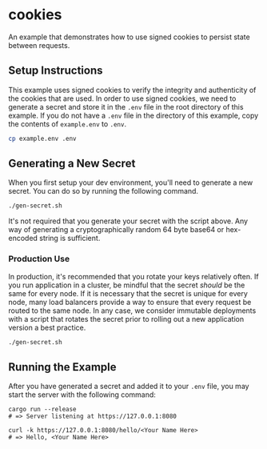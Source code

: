 # cookies

An example that demonstrates how to use signed cookies to persist state between
requests.

## Setup Instructions

This example uses signed cookies to verify the integrity and authenticity of
the cookies that are used. In order to use signed cookies, we need to generate
a secret and store it in the `.env` file in the root directory of this example.
If you do not have a `.env` file in the directory of this example, copy the
contents of `example.env` to `.env`.

```sh
cp example.env .env
```

## Generating a New Secret

When you first setup your dev environment, you'll need to generate a new secret.
You can do so by running the following command.

```sh
./gen-secret.sh
```

It's not required that you generate your secret with the script above. Any way of
generating a cryptographically random 64 byte base64 or hex-encoded string is
sufficient.

### Production Use

In production, it's recommended that you rotate your keys relatively often. If
you run application in a cluster, be mindful that the secret _should_ be the same
for every node. If it is necessary that the secret is unique for every node, many
load balancers provide a way to ensure that every request be routed to the same
node. In any case, we consider immutable deployments with a script that rotates
the secret prior to rolling out a new application version a best practice.

```sh
./gen-secret.sh
```

## Running the Example

After you have generated a secret and added it to your `.env` file, you may start the server with the following command:

```
cargo run --release
# => Server listening at https://127.0.0.1:8080

curl -k https://127.0.0.1:8080/hello/<Your Name Here>
# => Hello, <Your Name Here>
```
